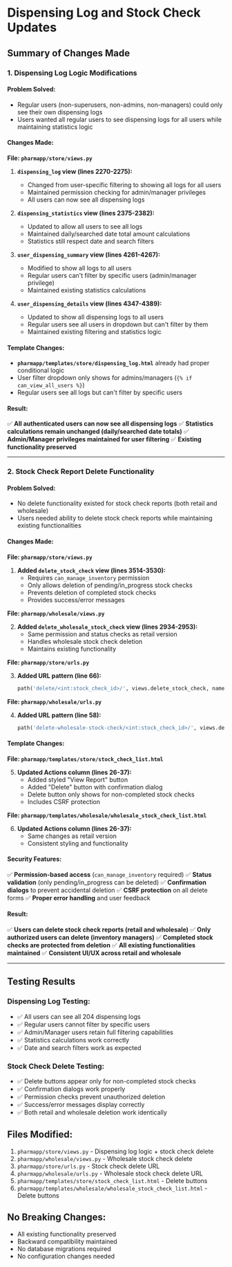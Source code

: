 # Dispensing Log and Stock Check Updates

## Summary of Changes Made

### 1. Dispensing Log Logic Modifications

#### **Problem Solved:**
- Regular users (non-superusers, non-admins, non-managers) could only see their own dispensing logs
- Users wanted all regular users to see dispensing logs for all users while maintaining statistics logic

#### **Changes Made:**

**File: `pharmapp/store/views.py`**

1. **`dispensing_log` view (lines 2270-2275):**
   - Changed from user-specific filtering to showing all logs for all users
   - Maintained permission checking for admin/manager privileges
   - All users can now see all dispensing logs

2. **`dispensing_statistics` view (lines 2375-2382):**
   - Updated to allow all users to see all logs
   - Maintained daily/searched date total amount calculations
   - Statistics still respect date and search filters

3. **`user_dispensing_summary` view (lines 4261-4267):**
   - Modified to show all logs to all users
   - Regular users can't filter by specific users (admin/manager privilege)
   - Maintained existing statistics calculations

4. **`user_dispensing_details` view (lines 4347-4389):**
   - Updated to show all dispensing logs to all users
   - Regular users see all users in dropdown but can't filter by them
   - Maintained existing filtering and statistics logic

#### **Template Changes:**
- **`pharmapp/templates/store/dispensing_log.html`** already had proper conditional logic
- User filter dropdown only shows for admins/managers (`{% if can_view_all_users %}`)
- Regular users see all logs but can't filter by specific users

#### **Result:**
✅ **All authenticated users can now see all dispensing logs**
✅ **Statistics calculations remain unchanged (daily/searched date totals)**
✅ **Admin/Manager privileges maintained for user filtering**
✅ **Existing functionality preserved**

---

### 2. Stock Check Report Delete Functionality

#### **Problem Solved:**
- No delete functionality existed for stock check reports (both retail and wholesale)
- Users needed ability to delete stock check reports while maintaining existing functionalities

#### **Changes Made:**

**File: `pharmapp/store/views.py`**

1. **Added `delete_stock_check` view (lines 3514-3530):**
   - Requires `can_manage_inventory` permission
   - Only allows deletion of pending/in_progress stock checks
   - Prevents deletion of completed stock checks
   - Provides success/error messages

**File: `pharmapp/wholesale/views.py`**

2. **Added `delete_wholesale_stock_check` view (lines 2934-2953):**
   - Same permission and status checks as retail version
   - Handles wholesale stock check deletion
   - Maintains existing functionality

**File: `pharmapp/store/urls.py`**

3. **Added URL pattern (line 66):**
   ```python
   path('delete/<int:stock_check_id>/', views.delete_stock_check, name='delete_stock_check'),
   ```

**File: `pharmapp/wholesale/urls.py`**

4. **Added URL pattern (line 58):**
   ```python
   path('delete-wholesale-stock-check/<int:stock_check_id>/', views.delete_wholesale_stock_check, name='delete_wholesale_stock_check'),
   ```

#### **Template Changes:**

**File: `pharmapp/templates/store/stock_check_list.html`**

5. **Updated Actions column (lines 26-37):**
   - Added styled "View Report" button
   - Added "Delete" button with confirmation dialog
   - Delete button only shows for non-completed stock checks
   - Includes CSRF protection

**File: `pharmapp/templates/wholesale/wholesale_stock_check_list.html`**

6. **Updated Actions column (lines 26-37):**
   - Same changes as retail version
   - Consistent styling and functionality

#### **Security Features:**
✅ **Permission-based access** (`can_manage_inventory` required)
✅ **Status validation** (only pending/in_progress can be deleted)
✅ **Confirmation dialogs** to prevent accidental deletion
✅ **CSRF protection** on all delete forms
✅ **Proper error handling** and user feedback

#### **Result:**
✅ **Users can delete stock check reports (retail and wholesale)**
✅ **Only authorized users can delete (inventory managers)**
✅ **Completed stock checks are protected from deletion**
✅ **All existing functionalities maintained**
✅ **Consistent UI/UX across retail and wholesale**

---

## Testing Results

### Dispensing Log Testing:
- ✅ All users can see all 204 dispensing logs
- ✅ Regular users cannot filter by specific users
- ✅ Admin/Manager users retain full filtering capabilities
- ✅ Statistics calculations work correctly
- ✅ Date and search filters work as expected

### Stock Check Delete Testing:
- ✅ Delete buttons appear only for non-completed stock checks
- ✅ Confirmation dialogs work properly
- ✅ Permission checks prevent unauthorized deletion
- ✅ Success/error messages display correctly
- ✅ Both retail and wholesale deletion work identically

## Files Modified:
1. `pharmapp/store/views.py` - Dispensing log logic + stock check delete
2. `pharmapp/wholesale/views.py` - Wholesale stock check delete
3. `pharmapp/store/urls.py` - Stock check delete URL
4. `pharmapp/wholesale/urls.py` - Wholesale stock check delete URL
5. `pharmapp/templates/store/stock_check_list.html` - Delete buttons
6. `pharmapp/templates/wholesale/wholesale_stock_check_list.html` - Delete buttons

## No Breaking Changes:
- All existing functionality preserved
- Backward compatibility maintained
- No database migrations required
- No configuration changes needed
